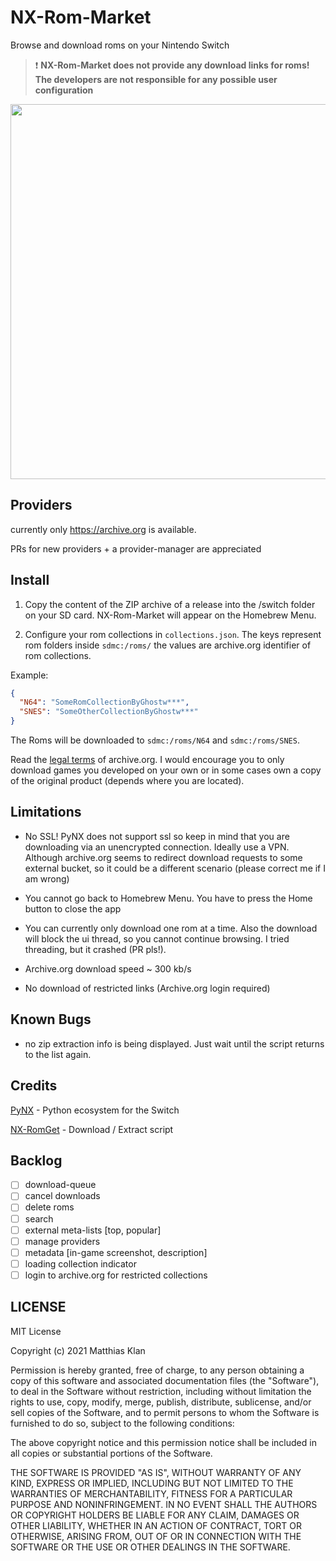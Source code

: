 # NX-Rom-Market

Browse and download roms on your Nintendo Switch

> :exclamation: **NX-Rom-Market does not provide any download links for roms! The developers are not responsible for any possible user configuration**

<img src="https://github.com/mklan/NX-Rom-Market/raw/main/inapp.gif" width="600" />

## Providers

currently only https://archive.org is available.

PRs for new providers + a provider-manager are appreciated

## Install

1. Copy the content of the ZIP archive of a release into the /switch folder on your SD card. NX-Rom-Market will appear on the Homebrew Menu.

2. Configure your rom collections in `collections.json`. The keys represent rom folders inside `sdmc:/roms/` the values are archive.org identifier of rom collections.

Example:

```Json
{
  "N64": "SomeRomCollectionByGhostw***",
  "SNES": "SomeOtherCollectionByGhostw***"
}
```

The Roms will be downloaded to `sdmc:/roms/N64` and `sdmc:/roms/SNES`.

Read the [legal terms](https://archive.org/about/terms.php) of archive.org. I would encourage you to only download games you developed on your own or in some cases own a copy of the original product (depends where you are located). 

## Limitations

- No SSL! PyNX does not support ssl so keep in mind that you are downloading via an unencrypted connection. Ideally use a VPN. Although archive.org seems to redirect download requests to some external bucket, so it could be a different scenario (please correct me if I am wrong)

- You cannot go back to Homebrew Menu. You have to press the Home button to close the app

- You can currently only download one rom at a time. Also the download will block the ui thread, so you cannot continue browsing. I tried threading, but it crashed (PR pls!).

- Archive.org download speed ~ 300 kb/s

- No download of restricted links (Archive.org login required)

## Known Bugs

- no zip extraction info is being displayed. Just wait until the script returns to the list again.

## Credits

[PyNX](https://github.com/nx-python/PyNX) - Python ecosystem for the Switch

[NX-RomGet](https://github.com/hotshotz79/NX-RomGet) - Download / Extract script

## Backlog

- [ ] download-queue
- [ ] cancel downloads
- [ ] delete roms
- [ ] search
- [ ] external meta-lists [top, popular]
- [ ] manage providers
- [ ] metadata [in-game screenshot, description]
- [ ] loading collection indicator
- [ ] login to archive.org for restricted collections

## LICENSE

MIT License

Copyright (c) 2021 Matthias Klan

Permission is hereby granted, free of charge, to any person obtaining a copy
of this software and associated documentation files (the "Software"), to deal
in the Software without restriction, including without limitation the rights
to use, copy, modify, merge, publish, distribute, sublicense, and/or sell
copies of the Software, and to permit persons to whom the Software is
furnished to do so, subject to the following conditions:

The above copyright notice and this permission notice shall be included in all
copies or substantial portions of the Software.

THE SOFTWARE IS PROVIDED "AS IS", WITHOUT WARRANTY OF ANY KIND, EXPRESS OR
IMPLIED, INCLUDING BUT NOT LIMITED TO THE WARRANTIES OF MERCHANTABILITY,
FITNESS FOR A PARTICULAR PURPOSE AND NONINFRINGEMENT. IN NO EVENT SHALL THE
AUTHORS OR COPYRIGHT HOLDERS BE LIABLE FOR ANY CLAIM, DAMAGES OR OTHER
LIABILITY, WHETHER IN AN ACTION OF CONTRACT, TORT OR OTHERWISE, ARISING FROM,
OUT OF OR IN CONNECTION WITH THE SOFTWARE OR THE USE OR OTHER DEALINGS IN THE
SOFTWARE.
